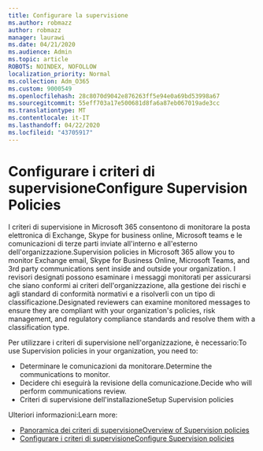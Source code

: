 ```yaml
---
title: Configurare la supervisione
ms.author: robmazz
author: robmazz
manager: laurawi
ms.date: 04/21/2020
ms.audience: Admin
ms.topic: article
ROBOTS: NOINDEX, NOFOLLOW
localization_priority: Normal
ms.collection: Adm_O365
ms.custom: 9000549
ms.openlocfilehash: 28c8070d9042e876263ff5e94e0a69bd53998a67
ms.sourcegitcommit: 55eff703a17e500681d8fa6a87eb067019ade3cc
ms.translationtype: MT
ms.contentlocale: it-IT
ms.lasthandoff: 04/22/2020
ms.locfileid: "43705917"
---
```

# <a name="configure-supervision-policies"></a><span data-ttu-id="c31ee-102">Configurare i criteri di supervisione</span><span class="sxs-lookup"><span data-stu-id="c31ee-102">Configure Supervision Policies</span></span>

<span data-ttu-id="c31ee-103">I criteri di supervisione in Microsoft 365 consentono di monitorare la posta elettronica di Exchange, Skype for business online, Microsoft teams e le comunicazioni di terze parti inviate all'interno e all'esterno dell'organizzazione.</span><span class="sxs-lookup"><span data-stu-id="c31ee-103">Supervision policies in Microsoft 365 allow you to monitor Exchange email, Skype for Business Online, Microsoft Teams, and 3rd party communications sent inside and outside your organization.</span></span> <span data-ttu-id="c31ee-104">I revisori designati possono esaminare i messaggi monitorati per assicurarsi che siano conformi ai criteri dell'organizzazione, alla gestione dei rischi e agli standard di conformità normativi e a risolverli con un tipo di classificazione.</span><span class="sxs-lookup"><span data-stu-id="c31ee-104">Designated reviewers can examine monitored messages to ensure they are compliant with your organization's policies, risk management, and regulatory compliance standards and resolve them with a classification type.</span></span>

<span data-ttu-id="c31ee-105">Per utilizzare i criteri di supervisione nell'organizzazione, è necessario:</span><span class="sxs-lookup"><span data-stu-id="c31ee-105">To use Supervision policies in your organization, you need to:</span></span>

- <span data-ttu-id="c31ee-106">Determinare le comunicazioni da monitorare.</span><span class="sxs-lookup"><span data-stu-id="c31ee-106">Determine the communications to monitor.</span></span>
- <span data-ttu-id="c31ee-107">Decidere chi eseguirà la revisione della comunicazione.</span><span class="sxs-lookup"><span data-stu-id="c31ee-107">Decide who will perform communications review.</span></span>
- <span data-ttu-id="c31ee-108">Criteri di supervisione dell'installazione</span><span class="sxs-lookup"><span data-stu-id="c31ee-108">Setup Supervision policies</span></span>

<span data-ttu-id="c31ee-109">Ulteriori informazioni:</span><span class="sxs-lookup"><span data-stu-id="c31ee-109">Learn more:</span></span>

- [<span data-ttu-id="c31ee-110">Panoramica dei criteri di supervisione</span><span class="sxs-lookup"><span data-stu-id="c31ee-110">Overview of Supervision policies</span></span>](https://docs.microsoft.com/office365/securitycompliance/supervision-policies)
- [<span data-ttu-id="c31ee-111">Configurare i criteri di supervisione</span><span class="sxs-lookup"><span data-stu-id="c31ee-111">Configure Supervision policies</span></span>](https://docs.microsoft.com/office365/securitycompliance/configure-supervision-policies)
